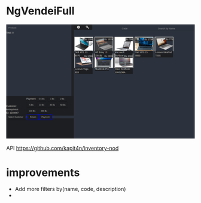 # NgVendeiFull

![Shopping cart](https://raw.githubusercontent.com/kapit4n/ng-vendei-full/master/mockups/vendei-full-dark.png)

API
https://github.com/kapit4n/inventory-nod

# improvements
- Add more filters by(name, code, description)
- 